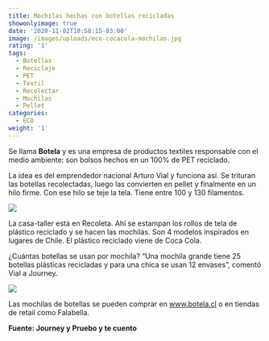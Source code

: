 ```yaml
---
title: Mochilas hechas con botellas recicladas
showonlyimage: true
date: '2020-11-02T10:58:15-03:00'
image: /images/uploads/eco-cocacola-mochilas.jpg
rating: '1'
tags:
  - Botellas
  - Reciclaje
  - PET
  - Textil
  - Recolectar
  - Mochilas
  - Pellet
categories:
  - ECO
weight: '1'
---
```

Se llama **Botela** y es una empresa de productos textiles responsable con el medio ambiente: son bolsos hechos en un 100% de PET reciclado.

<!--more-->

La idea es del emprendedor nacional Arturo Vial y funciona así. Se trituran las botellas recolectadas, luego las convierten en pellet y finalmente en un hilo firme. Con ese hilo se teje la tela. Tiene entre 100 y 130 filamentos.

![](/images/uploads/eco-coca-cola-mochila20.png)

La casa-taller está en Recoleta. Ahí se estampan los rollos de tela de plástico reciclado y se hacen las mochilas. Son 4 modelos inspirados en lugares de Chile. El plástico reciclado viene de Coca Cola.

¿Cuántas botellas se usan por mochila? “Una mochila grande tiene 25 botellas plásticas recicladas y para una chica se usan 12 envases”, comentó Vial a Journey.

![](/images/uploads/eco-cocacola-botella2.jpg)

Las mochilas de botellas se pueden comprar en www.botela.cl o en tiendas de retail como Falabella.

**Fuente: Journey y Pruebo y te cuento**
